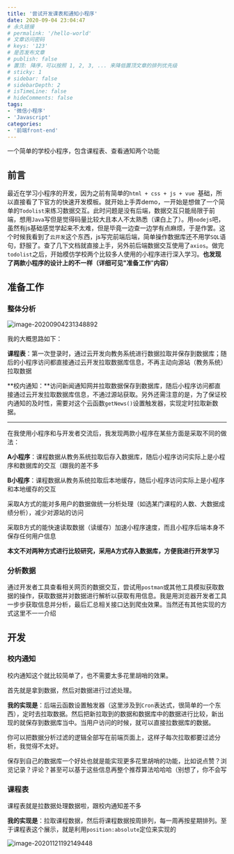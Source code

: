 ```yaml
---
title: '尝试开发课表和通知小程序'
date: 2020-09-04 23:04:47
# 永久链接
# permalink: '/hello-world'
# 文章访问密码
# keys: '123'
# 是否发布文章
# publish: false
# 置顶: 降序，可以按照 1, 2, 3, ... 来降低置顶文章的排列优先级
# sticky: 1
# sidebar: false
# sidebarDepth: 2
# isTimeLine: false
# hideComments: false
tags:
- '微信小程序'
- 'Javascript'
categories:
- '前端front-end'
---
```


一个简单的学校小程序，包含课程表、查看通知两个功能

<!-- more -->

## 前言

最近在学习小程序的开发，因为之前有简单的`html + css + js + vue `基础，所以直接看了下官方的快速开发模板。就开始上手弄demo，一开始是想做了一个简单的`Todolist`来练习数据交互。此时问题是没有后端，数据交互只能局限于前端，想用`Java`写但是觉得码量比较大且本人不太熟悉（课白上了）。用`nodejs`吧，虽然有js基础感觉学起来不太难，但是毕竟一边查一边学有点麻烦，于是作罢。这个时候我看到了`云开发`这个东西，js写完前端后端，简单操作数据库还不用学`SQL`语句，舒服了。查了几下文档就直接上手，另外前后端数据交互使用了`axios`。做完`todolist`之后，开始模仿学校两个比较多人使用的小程序进行深入学习。**也发现了两款小程序的设计上的不一样（详细可见"准备工作**"**内容）**

## 准备工作

### 整体分析

![image-20200904231348892](https://img.chanx.tech/i/2022/06/12/962nv_0.png)

我的大概思路如下：

**课程表**：第一次登录时，通过云开发向教务系统进行数据拉取并保存到数据库；随后的小程序访问都直接通过云开发拉取数据库信息，不再主动向源站（教务系统）拉取数据

**校内通知：**访问新闻通知网并拉取数据保存到数据库，随后小程序访问都直接通过云开发拉取数据库信息，不通过源站获取。另外还需注意的是，为了保证校内通知的及时性，需要对这个云函数`getNews()`设置触发器，实现定时拉取新数据。

---

在我使用小程序和与开发者交流后，我发现两款小程序在某些方面是采取不同的做法：

**A小程序**：课程数据从教务系统拉取后存入数据库，随后小程序访问实际上是小程序和数据库的交互（跟我的差不多

**B小程序**：课程数据从教务系统拉取后本地缓存，随后小程序访问实际上是小程序和本地缓存的交互

采取A方式的能对多用户的数据做统一分析处理（如选某门课程的人数、大数据成绩分析），减少对源站的访问

采取B方式的能快速读取数据（读缓存）加速小程序速度，而且小程序后端本身不保存任何用户信息



**本文不对两种方式进行比较研究，采用A方式存入数据库，方便我进行开发学习**



### 分析数据

通过开发者工具查看相关网页的数据交互，尝试用`postman`或其他工具模拟获取数据的操作，获取数据并对数据进行解析以获取有用信息。我是用浏览器开发者工具一步步获取信息并分析，最后汇总相关接口达到爬虫效果。当然还有其他实现的方式这里不一一介绍



## 开发

### 校内通知

校内通知这个就比较简单了，也不需要太多花里胡哨的效果。

首先就是拿到数据，然后对数据进行过滤处理。

**我的实现是**：后端云函数设置触发器（这里涉及到`Cron`表达式，很简单的一个东西），定时去拉取数据。然后把新拉取到的数据和数据库中的数据进行比较，新出现的就保存到数据库当中。当用户访问的时候，就可以直接拉数据库的数据。



你可以把数据分析过滤的逻辑全部写在前端页面上，这样子每次拉取都要过滤分析，我觉得不太好。

保存到自己的数据库一个好处也就是能实现更多花里胡哨的功能，比如说点赞？浏览记录？评论？甚至可以基于这些信息再整个推荐算法哈哈哈（别想了，你不会写

### 课程表

课程表就是拉数据处理数据啦，跟校内通知差不多

**我的实现是**：拉取课程数据，然后将课程数据按周排列，每一周再按星期排列。至于课程表这个展示，就是利用`position:absolute`定位来实现的

![image-20201121192149448](https://img.chanx.tech/i/2022/06/12/96jv1_0.png)

